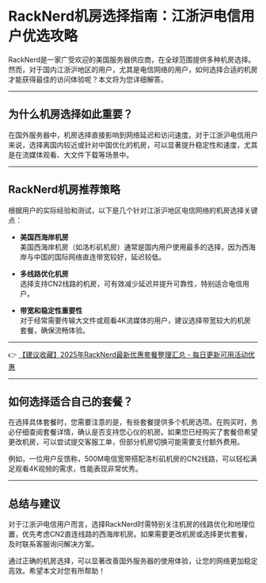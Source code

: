 # RackNerd机房选择指南：江浙沪电信用户优选攻略

RackNerd是一家广受欢迎的美国服务器供应商，在全球范围提供多种机房选择。然而，对于国内江浙沪地区的用户，尤其是电信网络的用户，如何选择合适的机房才能获得最佳的访问体验呢？本文将为您详细解答。

---

## 为什么机房选择如此重要？

在国外服务器中，机房选择直接影响到网络延迟和访问速度。对于江浙沪电信用户来说，选择离国内较近或针对中国优化的机房，可以显著提升稳定性和速度，尤其是在流媒体观看、大文件下载等场景中。

---

## RackNerd机房推荐策略

根据用户的实际经验和测试，以下是几个针对江浙沪地区电信网络的机房选择关键点：

- **美国西海岸机房**  
  美国西海岸机房（如洛杉矶机房）通常是国内用户使用最多的选择，因为西海岸与中国的国际网络直连带宽较好，延迟较低。

- **多线路优化机房**  
  选择支持CN2线路的机房，可有效减少延迟并提升可靠性，特别适合电信用户。

- **带宽和稳定性重要性**  
  对于经常需要传输大文件或观看4K流媒体的用户，建议选择带宽较大的机房套餐，确保流畅体验。

---

👉 [【建议收藏】2025年RackNerd最新优惠套餐整理汇总 - 每日更新可用活动优惠](https://bit.ly/Rack_Nerd)

---

## 如何选择适合自己的套餐？

在选择具体套餐时，您需要注意的是，有些套餐提供多个机房选项。在购买时，务必仔细查阅套餐详情，确认是否支持您心仪的机房。如果您已经购买了套餐但希望更改机房，可以尝试提交客服工单，但部分机房切换可能需要支付额外费用。

例如，一位用户反馈称，500M电信宽带搭配洛杉矶机房的CN2线路，可以轻松满足观看4K视频的需求，性能表现非常优秀。

---

## 总结与建议

对于江浙沪电信用户而言，选择RackNerd时需特别关注机房的线路优化和地理位置，优先考虑CN2直连线路的西海岸机房。如果需要更改机房或选择更优套餐，及时联系客服询问解决方案。

通过正确的机房选择，可以显著改善国外服务器的使用体验，让您的网络更加稳定高效。希望本文对您有所帮助！